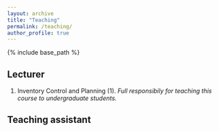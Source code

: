 ```yaml
---
layout: archive
title: "Teaching"
permalink: /teaching/
author_profile: true
---
```


{% include base_path %}

Lecturer
-----
1. Inventory Control and Planning (1).
    *Full responsibily for teaching this course to undergraduate students.*

Teaching assistant
-----


